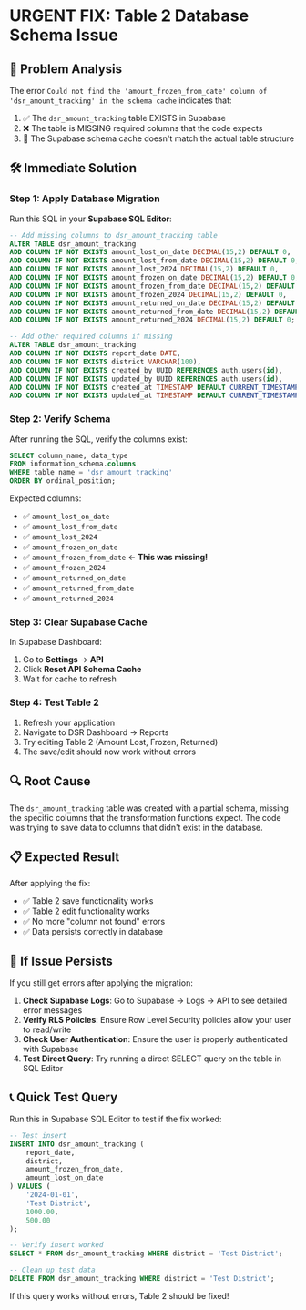 # URGENT FIX: Table 2 Database Schema Issue

## 🚨 Problem Analysis
The error `Could not find the 'amount_frozen_from_date' column of 'dsr_amount_tracking' in the schema cache` indicates that:

1. ✅ The `dsr_amount_tracking` table EXISTS in Supabase
2. ❌ The table is MISSING required columns that the code expects
3. 🔄 The Supabase schema cache doesn't match the actual table structure

## 🛠️ Immediate Solution

### Step 1: Apply Database Migration
Run this SQL in your **Supabase SQL Editor**:

```sql
-- Add missing columns to dsr_amount_tracking table
ALTER TABLE dsr_amount_tracking 
ADD COLUMN IF NOT EXISTS amount_lost_on_date DECIMAL(15,2) DEFAULT 0,
ADD COLUMN IF NOT EXISTS amount_lost_from_date DECIMAL(15,2) DEFAULT 0,
ADD COLUMN IF NOT EXISTS amount_lost_2024 DECIMAL(15,2) DEFAULT 0,
ADD COLUMN IF NOT EXISTS amount_frozen_on_date DECIMAL(15,2) DEFAULT 0,
ADD COLUMN IF NOT EXISTS amount_frozen_from_date DECIMAL(15,2) DEFAULT 0,
ADD COLUMN IF NOT EXISTS amount_frozen_2024 DECIMAL(15,2) DEFAULT 0,
ADD COLUMN IF NOT EXISTS amount_returned_on_date DECIMAL(15,2) DEFAULT 0,
ADD COLUMN IF NOT EXISTS amount_returned_from_date DECIMAL(15,2) DEFAULT 0,
ADD COLUMN IF NOT EXISTS amount_returned_2024 DECIMAL(15,2) DEFAULT 0;

-- Add other required columns if missing
ALTER TABLE dsr_amount_tracking 
ADD COLUMN IF NOT EXISTS report_date DATE,
ADD COLUMN IF NOT EXISTS district VARCHAR(100),
ADD COLUMN IF NOT EXISTS created_by UUID REFERENCES auth.users(id),
ADD COLUMN IF NOT EXISTS updated_by UUID REFERENCES auth.users(id),
ADD COLUMN IF NOT EXISTS created_at TIMESTAMP DEFAULT CURRENT_TIMESTAMP,
ADD COLUMN IF NOT EXISTS updated_at TIMESTAMP DEFAULT CURRENT_TIMESTAMP;
```

### Step 2: Verify Schema
After running the SQL, verify the columns exist:

```sql
SELECT column_name, data_type 
FROM information_schema.columns 
WHERE table_name = 'dsr_amount_tracking' 
ORDER BY ordinal_position;
```

Expected columns:
- ✅ `amount_lost_on_date`
- ✅ `amount_lost_from_date` 
- ✅ `amount_lost_2024`
- ✅ `amount_frozen_on_date`
- ✅ `amount_frozen_from_date` ← **This was missing!**
- ✅ `amount_frozen_2024`
- ✅ `amount_returned_on_date`
- ✅ `amount_returned_from_date`
- ✅ `amount_returned_2024`

### Step 3: Clear Supabase Cache
In Supabase Dashboard:
1. Go to **Settings** → **API**
2. Click **Reset API Schema Cache**
3. Wait for cache to refresh

### Step 4: Test Table 2
1. Refresh your application
2. Navigate to DSR Dashboard → Reports
3. Try editing Table 2 (Amount Lost, Frozen, Returned)
4. The save/edit should now work without errors

## 🔍 Root Cause
The `dsr_amount_tracking` table was created with a partial schema, missing the specific columns that the transformation functions expect. The code was trying to save data to columns that didn't exist in the database.

## 📋 Expected Result
After applying the fix:
- ✅ Table 2 save functionality works
- ✅ Table 2 edit functionality works  
- ✅ No more "column not found" errors
- ✅ Data persists correctly in database

## 🚨 If Issue Persists
If you still get errors after applying the migration:

1. **Check Supabase Logs**: Go to Supabase → Logs → API to see detailed error messages
2. **Verify RLS Policies**: Ensure Row Level Security policies allow your user to read/write
3. **Check User Authentication**: Ensure the user is properly authenticated with Supabase
4. **Test Direct Query**: Try running a direct SELECT query on the table in SQL Editor

## 📞 Quick Test Query
Run this in Supabase SQL Editor to test if the fix worked:

```sql
-- Test insert
INSERT INTO dsr_amount_tracking (
    report_date, 
    district, 
    amount_frozen_from_date,
    amount_lost_on_date
) VALUES (
    '2024-01-01', 
    'Test District', 
    1000.00,
    500.00
);

-- Verify insert worked
SELECT * FROM dsr_amount_tracking WHERE district = 'Test District';

-- Clean up test data
DELETE FROM dsr_amount_tracking WHERE district = 'Test District';
```

If this query works without errors, Table 2 should be fixed!
